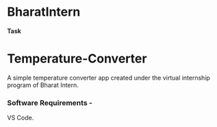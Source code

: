 # BharatIntern
**Task**
# Temperature-Converter
A simple temperature converter app created under the virtual internship program of Bharat Intern.

### Software Requirements - 
VS Code.

